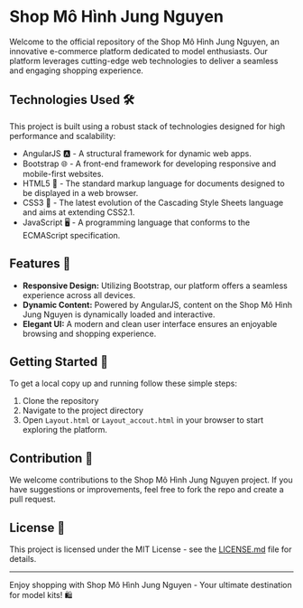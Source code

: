 # Shop Mô Hình Jung Nguyen

Welcome to the official repository of the Shop Mô Hình Jung Nguyen, an innovative e-commerce platform dedicated to model enthusiasts. Our platform leverages cutting-edge web technologies to deliver a seamless and engaging shopping experience.

## Technologies Used 🛠️

This project is built using a robust stack of technologies designed for high performance and scalability:

- AngularJS 🅰️ - A structural framework for dynamic web apps.
- Bootstrap 🌐 - A front-end framework for developing responsive and mobile-first websites.
- HTML5 📄 - The standard markup language for documents designed to be displayed in a web browser.
- CSS3 🎨 - The latest evolution of the Cascading Style Sheets language and aims at extending CSS2.1.
- JavaScript 🖥️ - A programming language that conforms to the ECMAScript specification.

## Features 🚀

- **Responsive Design:** Utilizing Bootstrap, our platform offers a seamless experience across all devices.
- **Dynamic Content:** Powered by AngularJS, content on the Shop Mô Hình Jung Nguyen is dynamically loaded and interactive.
- **Elegant UI:** A modern and clean user interface ensures an enjoyable browsing and shopping experience.

## Getting Started 🚀

To get a local copy up and running follow these simple steps:

1. Clone the repository
2. Navigate to the project directory
3. Open `Layout.html` or `Layout_accout.html` in your browser to start exploring the platform.

## Contribution 🌱

We welcome contributions to the Shop Mô Hình Jung Nguyen project. If you have suggestions or improvements, feel free to fork the repo and create a pull request.

## License 📜

This project is licensed under the MIT License - see the [LICENSE.md](LICENSE.md) file for details.

---

Enjoy shopping with Shop Mô Hình Jung Nguyen - Your ultimate destination for model kits! 🛍️
